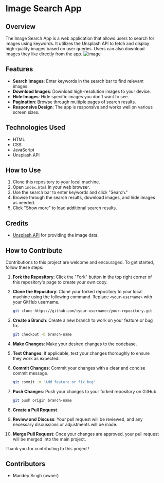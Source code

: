 # Image Search App

## Overview

The Image Search App is a web application that allows users to search for images using keywords. It utilizes the Unsplash API to fetch and display high-quality images based on user queries. Users can also download images they like directly from the app.
![image](https://github.com/Mandeepsingh1322/Image-Search-App/assets/142074586/70d64c5b-77c1-4779-a9f6-04b99a3221ab)

## Features

- **Search Images**: Enter keywords in the search bar to find relevant images.
- **Download Images**: Download high-resolution images to your device.
- **Hide Images**: Hide specific images you don't want to see.
- **Pagination**: Browse through multiple pages of search results.
- **Responsive Design**: The app is responsive and works well on various screen sizes.

## Technologies Used

- HTML
- CSS
- JavaScript
- Unsplash API

## How to Use

1. Clone this repository to your local machine.
2. Open `index.html` in your web browser.
3. Use the search bar to enter keywords and click "Search."
4. Browse through the search results, download images, and hide images as needed.
5. Click "Show more" to load additional search results.

## Credits

- [Unsplash API](https://unsplash.com/developers) for providing the image data.

## How to Contribute

Contributions to this project are welcome and encouraged. To get started, follow these steps:

1. **Fork the Repository**: Click the "Fork" button in the top right corner of this repository's page to create your own copy.

2. **Clone the Repository**: Clone your forked repository to your local machine using the following command. Replace `<your-username>` with your GitHub username.

    ```bash
    git clone https://github.com/<your-username>/your-repository.git
    ```

3. **Create a Branch**: Create a new branch to work on your feature or bug fix.

    ```bash
    git checkout -b branch-name
    ```

4. **Make Changes**: Make your desired changes to the codebase.

5. **Test Changes**: If applicable, test your changes thoroughly to ensure they work as expected.

6. **Commit Changes**: Commit your changes with a clear and concise commit message.

    ```bash
    git commit -m "Add feature or fix bug"
    ```

7. **Push Changes**: Push your changes to your forked repository on GitHub.

    ```bash
    git push origin branch-name
    ```

8. **Create a Pull Request**

9. **Review and Discuss**: Your pull request will be reviewed, and any necessary discussions or adjustments will be made.

10. **Merge Pull Request**: Once your changes are approved, your pull request will be merged into the main project.

Thank you for contributing to this project!

## Contributors

- Mandep Singh (owner)
